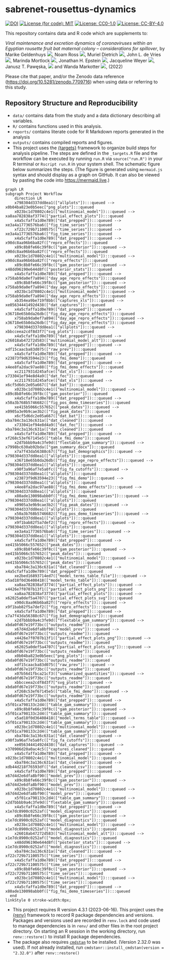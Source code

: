 
<!-- README.md is generated from README.Rmd. Please edit that file -->

# sabrenet-rousettus-dynamics

[![DOI](https://zenodo.org/badge/DOI/10.5281/zenodo.7709716)](https://doi.org/10.5281/zenodo.7709716)
[![License (for code):
MIT](https://img.shields.io/badge/License%20(for%20code)-MIT-green.svg)](https://opensource.org/licenses/MIT)
[![License:
CC0-1.0](https://img.shields.io/badge/License%20(for%20data)-CC0_1.0-lightgrey.svg)](http://creativecommons.org/publicdomain/zero/1.0/)
[![License:
CC-BY-4.0](https://img.shields.io/badge/License%20(for%20text)-CC_BY_4.0-blue.svg)](http://creativecommons.org/publicdomain/zero/1.0/)

This repository contains data and R code which are supplements to:

*Viral maintenance and excretion dynamics of coronaviruses within an
Egyptian rousette fruit bat maternal colony – considerations for
spillover*, by Marike Geldenhuys
[![](https://orcid.org/sites/default/files/images/orcid_16x16.png)](https://orcid.org/0000-0003-4005-118X),
Noam Ross
[![](https://orcid.org/sites/default/files/images/orcid_16x16.png)](https://orcid.org/0000-0002-2136-0000),
Muriel Dietrich
[![](https://orcid.org/sites/default/files/images/orcid_16x16.png)](https://orcid.org/0000-0002-2665-7970),
John L. de Vries
[![](https://orcid.org/sites/default/files/images/orcid_16x16.png)](https://orcid.org/0000-0002-1749-8402),
Marinda Mortlock
[![](https://orcid.org/sites/default/files/images/orcid_16x16.png)](https://orcid.org/0000-0001-9286-1040),
Jonathan H. Epstein
[![](https://orcid.org/sites/default/files/images/orcid_16x16.png)](https://orcid.org/0000-0002-1373-9301),
Jacqueline Weyer
[![](https://orcid.org/sites/default/files/images/orcid_16x16.png)](https://orcid.org/0000-0001-8776-7519),
Janusz T. Pawęska,
[![](https://orcid.org/sites/default/files/images/orcid_16x16.png)](https://orcid.org/0000-0001-9471-2890)
and Wanda Markotter
[![](https://orcid.org/sites/default/files/images/orcid_16x16.png)](https://orcid.org/0000-0002-7550-0080),
(2022)

Please cite that paper, and/or the Zenodo data reference
(<https://doi.org/10.5281/zenodo.7709716>) when using data or referring
to this study.

## Repository Structure and Reproducibility

- `data/` contains data from the study and a data dictionary describing
  all variables.
- `R/` contains functions used in this analysis.
- `reports/` contains literate code for R Markdown reports generated in
  the analysis
- `outputs/` contains compiled reports and figures.
- This project uses the
  [{targets}](https://wlandau.github.io/targets-manual/) framework to
  organize build steps for analysis pipeline. The steps are defined in
  the `_targets.R` file and the workflow can be executed by running
  `run.R` via `source("run.R")` in your R terminal or `Rscript run.R` in
  your system shell. The schematic figure below summarizes the steps.
  (The figure is generated using `mermaid.js` syntax and should display
  as a graph on GitHub. It can also be viewed by pasting the code into
  <https://mermaid.live>.)

``` mermaid
graph LR
subgraph Project Workflow
    direction LR
    x798304d337dd8ea1(["allplots"]):::queued --> x0b04ba823e0b5eec["png_plots"]:::queued
    x023bc1d70802c4e1(["multinomial_model"]):::queued --> xa8aa782838af3774(["partial_effect_plots"]):::queued
    x4a5cfaffa1d0e789(["dat_prepped"]):::queued --> xe3a4a17736576ba6(["fig_time_series"]):::queued
    xf22c729b71100575(["time_series"]):::queued --> xe3a4a17736576ba6(["fig_time_series"]):::queued
    x4a5cfaffa1d0e789(["dat_prepped"]):::queued --> x90dc8aa96b6ba82f(["repro_effects"]):::queued
    x89c8b8fe66c39f8c(["gam_posterior"]):::queued --> x90dc8aa96b6ba82f(["repro_effects"]):::queued
    x023bc1d70802c4e1(["multinomial_model"]):::queued --> x90dc8aa96b6ba82f(["repro_effects"]):::queued
    x89c8b8fe66c39f8c(["gam_posterior"]):::queued --> x48dd96190e644d8f(["posterior_stats"]):::queued
    x4a5cfaffa1d0e789(["dat_prepped"]):::queued --> x758ab9da0ef7a894(["day_age_repro_effects"]):::queued
    x89c8b8fe66c39f8c(["gam_posterior"]):::queued --> x758ab9da0ef7a894(["day_age_repro_effects"]):::queued
    x023bc1d70802c4e1(["multinomial_model"]):::queued --> x758ab9da0ef7a894(["day_age_repro_effects"]):::queued
    xb354ea9be719f8bb(["captures_xls"]):::queued --> xe05634441492d438(["dat_captures"]):::queued
    x4a5cfaffa1d0e789(["dat_prepped"]):::queued --> x36718e65b0da26db(["fig_day_age_repro_effects"]):::queued
    x758ab9da0ef7a894(["day_age_repro_effects"]):::queued --> x36718e65b0da26db(["fig_day_age_repro_effects"]):::queued
    x798304d337dd8ea1(["allplots"]):::queued --> xbbcceea2cdf8d3f7["svg_plots"]:::queued
    x4a5cfaffa1d0e789(["dat_prepped"]):::queued --> x26018ab47272d583(["multinomial_model_alt"]):::queued
    x4a5cfaffa1d0e789(["dat_prepped"]):::queued --> xdf15caacba83d075(["raw_prev"]):::queued
    x4a5cfaffa1d0e789(["dat_prepped"]):::queued --> x23873f9d63594e23(["fig_fmi_demo"]):::queued
    x4a5cfaffa1d0e789(["dat_prepped"]):::queued --> x4ee8fa2dac97ae88(["fig_fmi_demo_effects"]):::queued
    xc2117931d245afce(["dat_xls"]):::queued --> x733041ef94e8d4a9(["dat_fec"]):::queued
    xc2117931d245afce(["dat_xls"]):::queued --> x6cf5d6dc2e05a667(["dat_bat"]):::queued
    x023bc1d70802c4e1(["multinomial_model"]):::queued --> x89c8b8fe66c39f8c(["gam_posterior"]):::queued
    x4a5cfaffa1d0e789(["dat_prepped"]):::queued --> x50a3b768b5746682(["fig_pos_demo_timeseries"]):::queued
    xe415b5066c557652(["peak_dates"]):::queued --> x0905a3e9b9cae3b2(["fig_peak_dates"]):::queued
    x6cf5d6dc2e05a667(["dat_bat"]):::queued --> xba784c3a136c631a(["dat_cleaned"]):::queued
    x733041ef94e8d4a9(["dat_fec"]):::queued --> xba784c3a136c631a(["dat_cleaned"]):::queued
    x4a5cfaffa1d0e789(["dat_prepped"]):::queued --> xf268c53ef67145e5(["table_fmi_demo"]):::queued
    x2d7bbbb9a4c3fe9d(["flextable_gam_summary"]):::queued --> x7998bc630ab92bda(["gam_summary_docx"]):::queued
    x7a7f43da56388c67(["fig_bat_demographics"]):::queued --> x798304d337dd8ea1(["allplots"]):::queued
    x36718e65b0da26db(["fig_day_age_repro_effects"]):::queued --> x798304d337dd8ea1(["allplots"]):::queued
    x90f3a96af7e5a0fc(["fig_fa_cutoffs"]):::queued --> x798304d337dd8ea1(["allplots"]):::queued
    x23873f9d63594e23(["fig_fmi_demo"]):::queued --> x798304d337dd8ea1(["allplots"]):::queued
    x4ee8fa2dac97ae88(["fig_fmi_demo_effects"]):::queued --> x798304d337dd8ea1(["allplots"]):::queued
    x80ade130098abb0f(["fig_fmi_demo_timeseries"]):::queued --> x798304d337dd8ea1(["allplots"]):::queued
    x0905a3e9b9cae3b2(["fig_peak_dates"]):::queued --> x798304d337dd8ea1(["allplots"]):::queued
    x50a3b768b5746682(["fig_pos_demo_timeseries"]):::queued --> x798304d337dd8ea1(["allplots"]):::queued
    x9f1bab82f5a7def2(["fig_repro_effects"]):::queued --> x798304d337dd8ea1(["allplots"]):::queued
    xe3a4a17736576ba6(["fig_time_series"]):::queued --> x798304d337dd8ea1(["allplots"]):::queued
    x4a5cfaffa1d0e789(["dat_prepped"]):::queued --> xe415b5066c557652(["peak_dates"]):::queued
    x89c8b8fe66c39f8c(["gam_posterior"]):::queued --> xe415b5066c557652(["peak_dates"]):::queued
    x023bc1d70802c4e1(["multinomial_model"]):::queued --> xe415b5066c557652(["peak_dates"]):::queued
    xba784c3a136c631a(["dat_cleaned"]):::queued --> x4a5cfaffa1d0e789(["dat_prepped"]):::queued
    xe2bed16893714ed7(["model_terms_table_file"]):::queued --> x5ad18f0d36408418(["model_terms_table"]):::queued
    xa8aa782838af3774(["partial_effect_plots"]):::queued --> x4426e7f0707b13f1(["partial_effect_plots_png"]):::queued
    xa8aa782838af3774(["partial_effect_plots"]):::queued --> x62025a0def5a4707(["partial_effect_plots_svg"]):::queued
    x90dc8aa96b6ba82f(["repro_effects"]):::queued --> x9f1bab82f5a7def2(["fig_repro_effects"]):::queued
    x4a5cfaffa1d0e789(["dat_prepped"]):::queued --> x7a7f43da56388c67(["fig_bat_demographics"]):::queued
    x2d7bbbb9a4c3fe9d(["flextable_gam_summary"]):::queued --> xbda0fd67e19f73bc(["outputs_readme"]):::queued
    x67d4d2e6dfa8bf90(["model_prev"]):::queued --> xbda0fd67e19f73bc(["outputs_readme"]):::queued
    x4426e7f0707b13f1(["partial_effect_plots_png"]):::queued --> xbda0fd67e19f73bc(["outputs_readme"]):::queued
    x62025a0def5a4707(["partial_effect_plots_svg"]):::queued --> xbda0fd67e19f73bc(["outputs_readme"]):::queued
    x0b04ba823e0b5eec["png_plots"]:::queued --> xbda0fd67e19f73bc(["outputs_readme"]):::queued
    xdf15caacba83d075(["raw_prev"]):::queued --> xbda0fd67e19f73bc(["outputs_readme"]):::queued
    x07b56d1fbca21cf3(["summarized_quantities"]):::queued --> xbda0fd67e19f73bc(["outputs_readme"]):::queued
    xbbcceea2cdf8d3f7["svg_plots"]:::queued --> xbda0fd67e19f73bc(["outputs_readme"]):::queued
    xf268c53ef67145e5(["table_fmi_demo"]):::queued --> xbda0fd67e19f73bc(["outputs_readme"]):::queued
    x4a5cfaffa1d0e789(["dat_prepped"]):::queued --> x5f01ca798133c2d4(["table_gam_summary"]):::queued
    x89c8b8fe66c39f8c(["gam_posterior"]):::queued --> x5f01ca798133c2d4(["table_gam_summary"]):::queued
    x5ad18f0d36408418(["model_terms_table"]):::queued --> x5f01ca798133c2d4(["table_gam_summary"]):::queued
    x023bc1d70802c4e1(["multinomial_model"]):::queued --> x5f01ca798133c2d4(["table_gam_summary"]):::queued
    xba784c3a136c631a(["dat_cleaned"]):::queued --> x90f3a96af7e5a0fc(["fig_fa_cutoffs"]):::queued
    xe05634441492d438(["dat_captures"]):::queued --> x370906d20a0ac4c5(["captures_cleaned"]):::queued
    x4a5cfaffa1d0e789(["dat_prepped"]):::queued --> x023bc1d70802c4e1(["multinomial_model"]):::queued
    xba784c3a136c631a(["dat_cleaned"]):::queued --> xdb44d218f76593df(["dat_cleaned_csv"]):::queued
    x4a5cfaffa1d0e789(["dat_prepped"]):::queued --> x67d4d2e6dfa8bf90(["model_prev"]):::queued
    x89c8b8fe66c39f8c(["gam_posterior"]):::queued --> x67d4d2e6dfa8bf90(["model_prev"]):::queued
    x023bc1d70802c4e1(["multinomial_model"]):::queued --> x67d4d2e6dfa8bf90(["model_prev"]):::queued
    x5f01ca798133c2d4(["table_gam_summary"]):::queued --> x2d7bbbb9a4c3fe9d(["flextable_gam_summary"]):::queued
    x4a5cfaffa1d0e789(["dat_prepped"]):::queued --> x1e7dc8900c0252af(["model_diagnostics"]):::queued
    x89c8b8fe66c39f8c(["gam_posterior"]):::queued --> x1e7dc8900c0252af(["model_diagnostics"]):::queued
    x023bc1d70802c4e1(["multinomial_model"]):::queued --> x1e7dc8900c0252af(["model_diagnostics"]):::queued
    x26018ab47272d583(["multinomial_model_alt"]):::queued --> x1e7dc8900c0252af(["model_diagnostics"]):::queued
    x48dd96190e644d8f(["posterior_stats"]):::queued --> x1e7dc8900c0252af(["model_diagnostics"]):::queued
    xba784c3a136c631a(["dat_cleaned"]):::queued --> xf22c729b71100575(["time_series"]):::queued
    x4a5cfaffa1d0e789(["dat_prepped"]):::queued --> xf22c729b71100575(["time_series"]):::queued
    x89c8b8fe66c39f8c(["gam_posterior"]):::queued --> xf22c729b71100575(["time_series"]):::queued
    x023bc1d70802c4e1(["multinomial_model"]):::queued --> xf22c729b71100575(["time_series"]):::queued
    x4a5cfaffa1d0e789(["dat_prepped"]):::queued --> x80ade130098abb0f(["fig_fmi_demo_timeseries"]):::queued
  end
linkStyle 0 stroke-width:0px;
```

- This project requires R version 4.3.1 (2023-06-16). This project uses
  the [{renv}](https://rstudio.github.io/renv/) framework to record R
  package dependencies and versions. Packages and versions used are
  recorded in `renv.lock` and code used to manage dependencies is in
  `renv/` and other files in the root project directory. On starting an
  R session in the working directory, run `renv::restore()` to install R
  package dependencies.
- The package also requires
  [`cmdstan`](https://mc-stan.org/users/interfaces/cmdstan) to be
  installed. (Version 2.32.0 was used). If not already installed, run
  `cmdstanr::install_cmdstan(version = "2.32.0")` after
  `renv::restore()`
